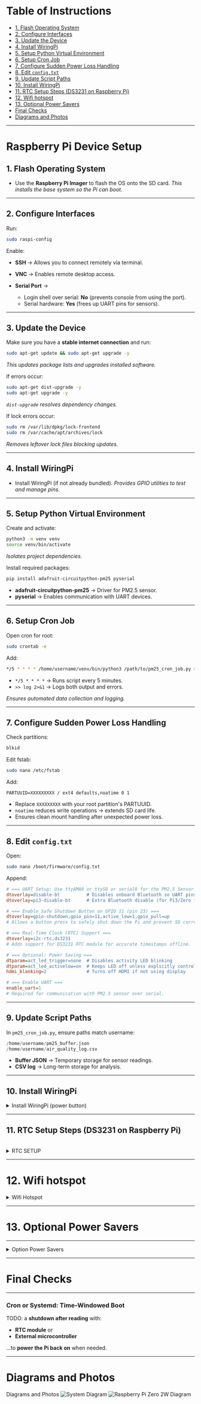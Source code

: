 # Table of Instructions
- [1. Flash Operating System](#1-flash-operating-system)
- [2. Configure Interfaces](#2-configure-interfaces)
- [3. Update the Device](#3-update-the-device)
- [4. Install WiringPi](#4-install-wiringpi)
- [5. Setup Python Virtual Environment](#5-setup-python-virtual-environment)
- [6. Setup Cron Job](#6-setup-cron-job)
- [7. Configure Sudden Power Loss Handling](#7-configure-sudden-power-loss-handling)
- [8. Edit `config.txt`](#8-edit-configtxt)
- [9. Update Script Paths](#9-update-script-paths)
- [10. Install WiringPi](#10-install-wiringpi)
- [11. RTC Setup Steps (DS3231 on Raspberry Pi)](#11-rtc-setup-steps-ds3231-on-raspberry-pi)
- [12. Wifi hotspot](#12-wifi-hotspot)
- [13. Optional Power Savers](#13-optional-power-savers)
- [Final Checks](#final-checks)
- [Diagrams and Photos](#diagrams-and-photos)
---

# Raspberry Pi Device Setup

## 1. Flash Operating System

* Use the **Raspberry Pi Imager** to flash the OS onto the SD card.
  *This installs the base system so the Pi can boot.*

---

## 2. Configure Interfaces

Run:

```bash
sudo raspi-config
```

Enable:

* **SSH** → Allows you to connect remotely via terminal.
* **VNC** → Enables remote desktop access.
* **Serial Port** →

  * Login shell over serial: **No** (prevents console from using the port).
  * Serial hardware: **Yes** (frees up UART pins for sensors).

---

## 3. Update the Device

Make sure you have a **stable internet connection** and run:

```bash
sudo apt-get update && sudo apt-get upgrade -y
```

*This updates package lists and upgrades installed software.*

If errors occur:

```bash
sudo apt-get dist-upgrade -y
sudo apt-get upgrade -y
```

*`dist-upgrade` resolves dependency changes.*

If lock errors occur:

```bash
sudo rm /var/lib/dpkg/lock-frontend
sudo rm /var/cache/apt/archives/lock
```

*Removes leftover lock files blocking updates.*

---

## 4. Install WiringPi

* Install WiringPi (if not already bundled).
  *Provides GPIO utilities to test and manage pins.*

---

## 5. Setup Python Virtual Environment

Create and activate:

```bash
python3 -m venv venv
source venv/bin/activate
```

*Isolates project dependencies.*

Install required packages:

```bash
pip install adafruit-circuitpython-pm25 pyserial
```

* **adafruit-circuitpython-pm25** → Driver for PM2.5 sensor.
* **pyserial** → Enables communication with UART devices.

---

## 6. Setup Cron Job

Open cron for root:

```bash
sudo crontab -e
```

Add:

```bash
*/5 * * * * /home/username/venv/bin/python3 /path/to/pm25_cron_job.py >> /home/username/air_quality_cron.log 2>&1
```

* `*/5 * * * *` → Runs script every 5 minutes.
* `>> log 2>&1` → Logs both output and errors.

*Ensures automated data collection and logging.*

---

## 7. Configure Sudden Power Loss Handling

Check partitions:

```bash
blkid
```

Edit fstab:

```bash
sudo nano /etc/fstab
```

Add:

```
PARTUUID=XXXXXXXXX / ext4 defaults,noatime 0 1
```

* Replace `XXXXXXXXX` with your root partition's PARTUUID.
* `noatime` reduces write operations → extends SD card life.
* Ensures clean mount handling after unexpected power loss.

---

## 8. Edit `config.txt`

Open:

```bash
sudo nano /boot/firmware/config.txt
```

Append:

```ini
# === UART Setup: Use ttyAMA0 or ttyS0 or serial0 for the PM2.5 Sensor ===
dtoverlay=disable-bt          # Disables onboard Bluetooth so UART pins can be used
dtoverlay=pi3-disable-bt      # Extra Bluetooth disable (for Pi3/Zero family)

# === Enable Safe Shutdown Button on GPIO 11 (pin 23) ===
dtoverlay=gpio-shutdown,gpio_pin=11,active_low=1,gpio_pull=up
# Allows a button press to safely shut down the Pi and prevent SD corruption.

# === Real-Time Clock (RTC) Support ===
dtoverlay=i2c-rtc,ds3231
# Adds support for DS3231 RTC module for accurate timestamps offline.

# === Optional: Power Saving ===
dtparam=act_led_trigger=none  # Disables activity LED blinking
dtparam=act_led_activelow=on  # Keeps LED off unless explicitly controlled
hdmi_blanking=2               # Turns off HDMI if not using display

# === Enable UART ===
enable_uart=1
# Required for communication with PM2.5 sensor over serial.
```

---

## 9. Update Script Paths

In `pm25_cron_job.py`, ensure paths match username:

```python
/home/username/pm25_buffer.json
/home/username/air_quality_log.csv
```

* **Buffer JSON** → Temporary storage for sensor readings.
* **CSV log** → Long-term storage for analysis.

---



## **10. Install WiringPi**

<details>
    <summary>Install WiringPi (power button)</summary>

### **Download WiringPi**
```bash
cd ~
git clone https://github.com/WiringPi/WiringPi.git
```

### **Build and Install WiringPi**
```bash
cd WiringPi
./build
```

### **Verify Installation**
After installation, check if `gpio` is now available:
```bash
gpio -v
```
 **Expected Output (If WiringPi Installed Correctly)**:
```
gpio version: 2.XX (version may vary)
```

---

### **Test GPIO 3 (Button)**
Now check if your **shutdown button is detected**:
```bash
gpio -g mode 11 in
watch -n 0.5 gpio -g read 11
```
**Expected Behavior**
- **When button is unpressed:** Output should be `1`.
- **When button is pressed:** Output should change to `0`.

If the button does not change state, **double-check the wiring**:
- One leg **to GPIO 11 (Pin 5)**.
- One leg **to GND (Pin 6)**.

</details>


---


## 11. RTC Setup Steps (DS3231 on Raspberry Pi)

<br /> 

<details>
    <summary> RTC SETUP </summary>

### **Wiring the RTC Module**


Connect the DS3231 RTC module to Pi using the I2C interface:

| RTC Pin | Connect To (Pi GPIO) | Physical Pin |
|---------|----------------------|--------------|
| VCC     | 3.3V or 5V           | 1 or 2       |
| GND     | Ground               | 6 or 9       |
| SDA     | SDA (I2C Data)       | GPIO 2 (Pin 3) |
| SCL     | SCL (I2C Clock)      | GPIO 3 (Pin 5) |

---

### **Enable I2C Interface**
Run:

```bash
sudo raspi-config
```

- Go to **Interface Options > I2C > Enable**
- Reboot after enabling.

---

### **Verify RTC is Detected**

Run:

```bash
sudo i2cdetect -y 1
```

Output should be something like:

```
50: -- -- -- -- -- -- 57 -- ...
```

If you see `UU` or `57`, the RTC is detected and you can move on.

---

### **Edit `/boot/firmware/config.txt`**

double check you had this correctly configured):

```txt
[all]
dtoverlay=i2c-rtc,ds3231
dtoverlay=gpio-shutdown,gpio_pin=11,active_low=1,gpio_pull=up
```

Leave out `pi3-disable-bt` on Pi Zero unless needed.

---


check clock:

### **Check `hwclock`**
Check the current RTC time:
```bash
sudo hwclock
```


### **Disable Fake Hardware Clock**

```bash
sudo apt-get purge fake-hwclock
sudo systemctl disable fake-hwclock
```

This makes sure the system uses the **real** RTC instead of a simulated one.

---

### **Manually Sync Time (one-time setup)**

If the Pi currently has the correct time from Wi-Fi:

```bash
sudo hwclock -w   # Write system time to RTC
```

If the RTC had an old time:

```bash
sudo date -s "yyyy-mm-dd hour:minute:second"   # Set system time from RTC
```

Then sync system time to RTC:

```bash
sudo hwclock -w
```
*This ensures both system and RTC clocks are aligned.*

Read time from RTC to verify:

```bash
sudo hwclock -r
```
*Shows the current date/time stored on the RTC.*

Sync RTC to system time at boot:

```bash
sudo hwclock -s
```
*Sets the system clock from the RTC module*

---

### **Create Startup Sync Script (Optional)**

To sync RTC at boot and log the result:

Edit `/etc/rc.local`:

```bash
sudo nano /etc/rc.local
```

Insert **before** `exit 0`:

```bash
#!/bin/bash
/sbin/hwclock --hctosys
echo "RTC at boot: $(/sbin/hwclock -r)" >> /home/youruser/rtc_boot_check.log
```

> Make sure `/etc/rc.local` is executable:
```bash
sudo chmod +x /etc/rc.local
```

Then test:
```bash
sudo systemctl status rc-local
```

---

### **Test After Reboot with No Internet**

1. Disconnect Pi from Wi-Fi.
2. Reboot the Pi.
3. Run:
   ```bash
   date
   hwclock -r
   ```
4. Both should report the correct time.

---

### Notes

- The **RTC keeps time even when the Pi is powered off**, thanks to the onboard coin battery.
- Once set up, **you don’t no need to any additional scripts** in  cron jobs — the system clock will be correct on boot.

---
</details>


---


# 12. Wifi hotspot

<details>
    <summary> Wifi Hotspot</summary>

### Step 1: Find wifi device
`nmcli device`

### Step 2: Create hotsot network
`sudo nmcli device wifi hotspot ssid <hotspot name> password <hotspot password> ifname wlan0`

### Step 3: Configure hotspot network
`nmcli connection show <hotspot UUID>`

### Step 4: auto connect to hotspot on boot
`sudo nmcli connection modify <hotspot UUID> connection.autoconnect yes connection.autoconnect-priority 100`

</details>


---

# 13. Optional Power Savers

---

<details>
    <summary>Option Power Savers</summary>


### **Disable HDMI (saves ~25–30mA)**

You likely don’t use video output while in the field. (for in the lab or at home you may want to keep it enabled):

```bash
sudo /opt/vc/bin/tvservice -o
```

To make it automatic on boot, add this to `/etc/rc.local` (before `exit 0`):

```bash
/opt/vc/bin/tvservice -o
```

---

### **Disable LEDs (saves ~5–10mA)**

You're already controlling the **ACT LED**, but there might be others like `PWR` or `status`.

Disable in `/boot/firmware/config.txt`:

```ini
dtparam=act_led_trigger=none
dtparam=act_led_activelow=on
```

To turn it off immediately:

```bash
echo 0 | sudo tee /sys/class/leds/ACT/brightness
```

---

### **Turn Off Onboard Audio (if unused)**

```ini
# In /boot/firmware/config.txt
dtparam=audio=off
```

---

### **Disable Wi-Fi and Bluetooth (saves 30–50mA)**

If you don’t need internet in the field:

```bash
sudo rfkill block wifi
sudo rfkill block bluetooth
```


To make permanent, add to `/etc/rc.local`:

```bash
rfkill block wifi
rfkill block bluetooth
```

Or add to `config.txt`:

```ini
dtoverlay=disable-wifi
dtoverlay=disable-bt
```

---

### 5. **Shut Down Unused Services**

List active services:

```bash
systemctl list-units --type=service --state=running
```

Disable ones you don’t need (examples):

```bash
sudo systemctl disable hciuart.service
sudo systemctl disable avahi-daemon.service
```

**Only disable if you're sure you don't need the service.**

---


### **Put the Sensor to Sleep Between Readings**

If you're using the PM5003 or similar:
- Use the **SET pin (PIN3)** to put it to sleep
- Control that pin from the Pi via a GPIO output (e.g. BCM 22)
- Set LOW to sleep, HIGH to wake

This can save ~100mA between reads


---

## Estimated Summary Table: Pi Power Optimization Techniques

| Action | Savings | Safe? |
|--------|---------|-------|
| Disable HDMI | ~30 mA | ✅ Yes |
| Disable WiFi/BT | ~30–50 mA | ✅ If not needed |
| Turn off LEDs | ~10 mA | ✅ Yes |
| Sleep sensor | ~100 mA | ✅ Yes |
| Use CPU powersave | ~10–40 mA | ✅ Yes |
| Set unused GPIOs | Minor | ✅ Good practice |
| Shutdown idle services | Varies | ⚠️ Be careful |
| Sleep/shutdown Pi between jobs | Huge (most power saved) | ✅ If externally managed |

</details>

---


# Final Checks

---


### **Cron or Systemd: Time-Windowed Boot**

TODO: a **shutdown after reading** with:
- **RTC module** or
- **External microcontroller**

...to **power the Pi back on** when needed.

---

# Diagrams and Photos
Diagrams and Photos
![System Diagram](images/System_Diagram.jpg)
![Raspberry Pi Zero 2W Diagram](images/RaspberryPiZero2W_Sensor_diamgram.jpg)
